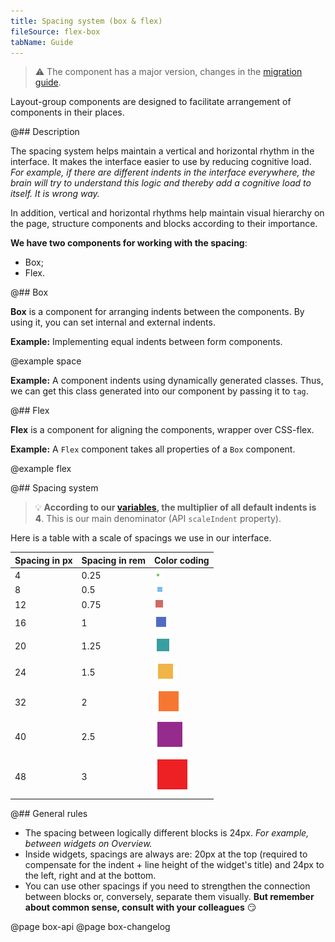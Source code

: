 ```yaml
---
title: Spacing system (box & flex)
fileSource: flex-box
tabName: Guide
---
```


> ⚠️ The component has a major version, changes in the [migration guide](/internal/migration-guide).

Layout-group components are designed to facilitate arrangement of components in their places.

@## Description

The spacing system helps maintain a vertical and horizontal rhythm in the interface. It makes the interface easier to use by reducing cognitive load. _For example, if there are different indents in the interface everywhere, the brain will try to understand this logic and thereby add a cognitive load to itself. It is wrong way._

In addition, vertical and horizontal rhythms help maintain visual hierarchy on the page, structure components and blocks according to their importance.

**We have two components for working with the spacing**:

- Box;
- Flex.

@## Box

**Box** is a component for arranging indents between the components. By using it, you can set internal and external indents.

**Example:** Implementing equal indents between form components.

@example space

**Example:** A component indents using dynamically generated classes. Thus, we can get this class generated into our component by passing it to `tag`.

@## Flex

**Flex** is a component for aligning the components, wrapper over CSS-flex.

**Example:** A `Flex` component takes all properties of a `Box` component.

@example flex

@## Spacing system

> 💡 **According to our [variables](/style/variables/), the multiplier of all default indents is 4**. This is our main denominator (API `scaleIndent` property).

Here is a table with a scale of spacings we use in our interface.

| Spacing in px | Spacing in rem | Color coding                                     |
| ------------- | -------------- | ------------------------------------------------ |
| 4             | 0.25           | ![color for 4px spacing](static/spacing-4.png)   |
| 8             | 0.5            | ![color for 8px spacing](static/spacing-8.png)   |
| 12            | 0.75           | ![color for 12px spacing](static/spacing-12.png) |
| 16            | 1              | ![color for 16px spacing](static/spacing-16.png) |
| 20            | 1.25           | ![color for 20px spacing](static/spacing-20.png) |
| 24            | 1.5            | ![color for 24px spacing](static/spacing-24.png) |
| 32            | 2              | ![color for 32px spacing](static/spacing-32.png) |
| 40            | 2.5            | ![color for 40px spacing](static/spacing-40.png) |
| 48            | 3              | ![color for 48px spacing](static/spacing-48.png) |

@## General rules

- The spacing between logically different blocks is 24px. _For example, between widgets on Overview._
- Inside widgets, spacings are always are: 20px at the top (required to compensate for the indent + line height of the widget's title) and 24px to the left, right and at the bottom.
- You can use other spacings if you need to strengthen the connection between blocks or, conversely, separate them visually. **But remember about common sense, consult with your colleagues** 😏

@page box-api
@page box-changelog
